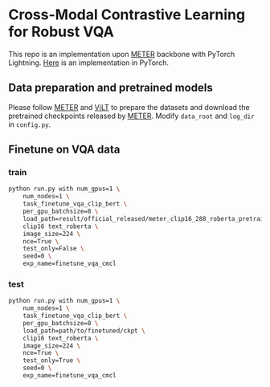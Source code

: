 # Cross-Modal Contrastive Learning for Robust VQA

This repo is an implementation upon [METER](https://github.com/zdou0830/METER) backbone with PyTorch Lightning. [Here](https://github.com/qizhust/cmcl_vqa) is an implementation in PyTorch.

## Data preparation and pretrained models

Please follow [METER](https://github.com/zdou0830/METER) and [ViLT](https://github.com/dandelin/ViLT/blob/master/DATA.md) to prepare the datasets and download the pretrained checkpoints released by [METER](https://github.com/zdou0830/METER). Modify ```data_root``` and ```log_dir``` in ```config.py```.

## Finetune on VQA data
### train
```bash
python run.py with num_gpus=1 \
    num_nodes=1 \
    task_finetune_vqa_clip_bert \
    per_gpu_batchsize=8 \
    load_path=result/official_released/meter_clip16_288_roberta_pretrain.ckpt \
    clip16 text_roberta \
    image_size=224 \
    nce=True \
    test_only=False \
    seed=0 \
    exp_name=finetune_vqa_cmcl 
```

### test
```bash
python run.py with num_gpus=1 \
    num_nodes=1 \
    task_finetune_vqa_clip_bert \
    per_gpu_batchsize=8 \
    load_path=path/to/finetuned/ckpt \
    clip16 text_roberta \
    image_size=224 \
    nce=True \
    test_only=True \
    seed=0 \
    exp_name=finetune_vqa_cmcl 
```
